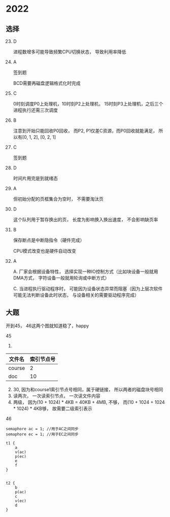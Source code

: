 # 2022

## 选择

23. D

    进程数增多可能导致频繁CPU切换状态， 导致利用率降低

24. A

    签到题

    BCD需要再磁盘逻辑格式化时完成

25. C

    0时刻调度P0上处理机，10时刻P2上处理机， 15时刻P3上处理机，之后三个进程执行还需三次调度

26. B

    注意到开始只能回收P0回收， 而P2, P1仅差C资源，而P0回收就能满足， 所以有[0, 1, 2], [0, 2, 1]

27. C

    签到题

28. D

    时间片用完是到就绪态

29. A

    但初始分配的页框集合为空时， 不需要淘汰页

30. D

    这个队列用于暂存换出的页， 长度为影响换入换出速度， 不会影响缺页率

31. B

    保存断点是中断隐指令（硬件完成）

    CPU模式改变也是硬件自动改变

32. A

    A. 厂家会根据设备特性， 选择实现一种IO控制方式（比如块设备一般就用DMA方式， 字符设备一般就用轮询或中断方式）

    C. 当进程执行驱动程序时， 可能因为设备状态异常而阻塞（因为上层次软件可能无法判断设备此时状态， 与设备相关的需要驱动程序完成）

    

## 大题

开到45， 46这两个图就知道稳了，happy

45

1. 

| 文件名 | 索引节点号 |
| ------ | ---------- |
| course | 2          |
| doc    | 10         |

2. 30, 因为和course1索引节点号相同，属于硬链接， 所以两者的磁盘块号相同
3. 读两次， 一次读索引节点， 一次读文件内容
4. 两级， 因为(10 + 1024) * 4KB = 40KB + 4MB, 不够， 而(10 + 1024 + 1024 * 1024) * 4KB够， 故需要二级索引表示

46

```
semaphore ac = 1; //用于AC之间同步
semaphore ec = 1; //用于EC之间同步

t1 {
	a
	v(ac)
	p(ec)
	e
	f
}


t2 {
	b
	p(ac)
	c
	v(ec)
	d
}
```

